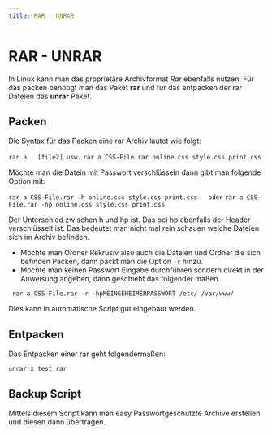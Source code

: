 ```yaml
---
title: RAR - UNRAR
---
```


# RAR - UNRAR

In Linux kann man das proprietäre Archivformat *Rar* ebenfalls nutzen.
Für das packen benötigt man das Paket **rar** und für das entpacken der
rar Dateien das **unrar** Paket.

## Packen

Die Syntax für das Packen eine rar Archiv lautet wie folgt:

`rar a `<archiv>` `<file1>` [file2] usw.`
`rar a CSS-File.rar online.css style.css print.css`

Möchte man die Datein mit Passwort verschlüsseln dann gibt man folgende
Option mit:

`rar a CSS-File.rar -h online.css style.css print.css   oder`
`rar a CSS-File.rar -hp online.css style.css print.css`

Der Unterschied zwischen h und hp ist. Das bei hp ebenfalls der Header
verschlüsselt ist. Das bedeutet man nicht mal rein schauen welche
Dateien sich im Archiv befinden.

-   Möchte man Ordner Rekrusiv also auch die Dateien und Ordner die sich
    befinden Packen, dann packt man die Option `-r` hinzu.
-   Möchte man keinen Passwort Eingabe durchführen sondern direkt in der
    Anweisung angeben, dann geschieht das folgender maßen.

` rar a CSS-File.rar -r -hpMEINGEHEIMERPASSWORT /etc/ /var/www/`

Dies kann in automatische Script gut eingebaut werden.

## Entpacken

Das Entpacken einer rar geht folgendermaßen:

`unrar x test.rar`

## Backup Script

Mittels diesem Script kann man easy Passwortgeschützte Archive erstellen
und diesen dann übertragen.
